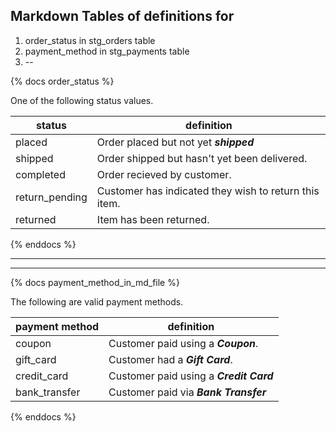 ## Markdown Tables of definitions for 
1. order_status in stg_orders table
2. payment_method in stg_payments table
3. --


{% docs order_status %}

One of the following status values.

| status            | definition                                            |
|-------------------|-------------------------------------------------------|
| placed            | Order placed but not yet ***shipped***                |
| shipped           | Order shipped but hasn't yet been delivered.          |
| completed         | Order recieved by customer.                           |
| return_pending    | Customer has indicated they wish to return this item. |
| returned          | Item has been returned.                               |

{% enddocs %}

---
---

{% docs payment_method_in_md_file %}

The following are valid payment methods.

| payment method    | definition                                            |
|-------------------|-------------------------------------------------------|
| coupon            | Customer paid using a ***Coupon***.                   |
| gift_card         | Customer had  a ***Gift Card***.                      |
| credit_card       | Customer paid using a ***Credit Card***               |
| bank_transfer     | Customer paid via ***Bank Transfer***                 |

{% enddocs %}